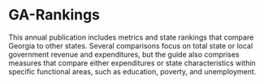 # GA-Rankings
This annual publication includes metrics and state rankings that compare Georgia to other states. Several comparisons focus on total state or local government revenue and expenditures, but the guide also comprises measures that compare either expenditures or state characteristics within specific functional areas, such as education, poverty, and unemployment.
